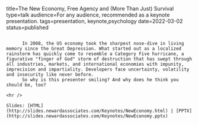 title=The New Economy, Free Agency   and (More Than Just) Survival
type=talk
audience=For any audience, recommended as a keynote presentation.
tags=presentation, keynote,psychology
date=2022-03-02
status=published
~~~~~~

      In 2008, the US economy took the sharpest nose-dive in living memory since the Great Depression. What started out as a localized rainstorm has quickly come to resemble a Category Five hurricane, a figurative "finger of God" storm of destruction that has swept through all industries, markets, and international economies with impunity, imprecision and impartiality. Developers face uncertainty, volatility and insecurity like never before.
      So why is this presenter smiling? And why does he think you should be, too?
    
<hr />

Slides: [HTML](http://slides.newardassociates.com/Keynotes/NewEconomy.html) | [PPTX](http://slides.newardassociates.com/Keynotes/NewEconomy.pptx)
